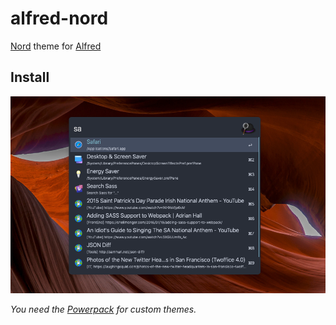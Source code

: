 # alfred-nord

[Nord](https://github.com/arcticicestudio/nord) theme for [Alfred](https://www.alfredapp.com/)

## Install

![screenshot](/screenshot.png)

_You need the [Powerpack](https://www.alfredapp.com/powerpack/) for custom themes._
